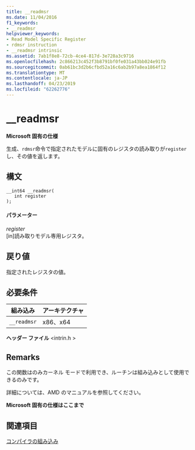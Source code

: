 ```yaml
---
title: __readmsr
ms.date: 11/04/2016
f1_keywords:
- __readmsr
helpviewer_keywords:
- Read Model Specific Register
- rdmsr instruction
- __readmsr intrinsic
ms.assetid: 7ab1f8e8-72cb-4ce4-817d-3e728a3c9716
ms.openlocfilehash: 2c866213c452f3b8791bf0fe031a43bb024e91fb
ms.sourcegitcommit: 0ab61bc3d2b6cfbd52a16c6ab2b97a8ea1864f12
ms.translationtype: MT
ms.contentlocale: ja-JP
ms.lasthandoff: 04/23/2019
ms.locfileid: "62262776"
---
```

# <a name="readmsr"></a>__readmsr

**Microsoft 固有の仕様**

生成、`rdmsr`命令で指定されたモデルに固有のレジスタの読み取りが`register`し、その値を返します。

## <a name="syntax"></a>構文

```
__int64 __readmsr(
   int register
);
```

#### <a name="parameters"></a>パラメーター

*register*<br/>
[in]読み取りモデル専用レジスタ。

## <a name="return-value"></a>戻り値

指定されたレジスタの値。

## <a name="requirements"></a>必要条件

|組み込み|アーキテクチャ|
|---------------|------------------|
|`__readmsr`|x86、x64|

**ヘッダー ファイル** \<intrin.h >

## <a name="remarks"></a>Remarks

この関数はのみカーネル モードで利用でき、ルーチンは組み込みとして使用できるのみです。

詳細については、AMD のマニュアルを参照してください。

**Microsoft 固有の仕様はここまで**

## <a name="see-also"></a>関連項目

[コンパイラの組み込み](../intrinsics/compiler-intrinsics.md)